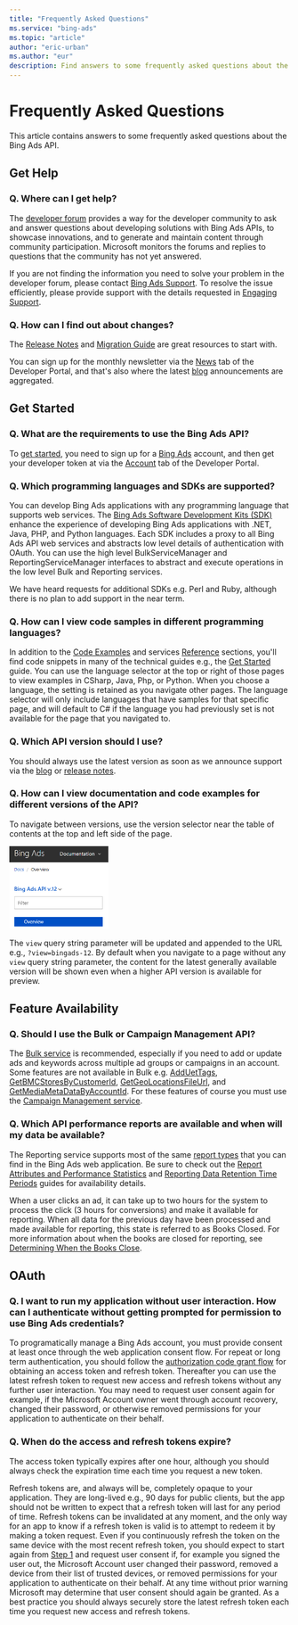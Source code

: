 ```yaml
---
title: "Frequently Asked Questions"
ms.service: "bing-ads"
ms.topic: "article"
author: "eric-urban"
ms.author: "eur"
description: Find answers to some frequently asked questions about the Bing Ads API.
---
```

# Frequently Asked Questions
This article contains answers to some frequently asked questions about the Bing Ads API.

## Get Help

### Q. Where can I get help?
The [developer forum](https://social.msdn.microsoft.com/forums/en-us/home?forum=BingAds) provides a way for the developer community to ask and answer questions about developing solutions with Bing Ads APIs, to showcase innovations, and to generate and maintain content through community participation. Microsoft monitors the forums and replies to questions that the community has not yet answered.

If you are not finding the information you need to solve your problem in the developer forum, please contact [Bing Ads Support](https://advertise.bingads.microsoft.com/en-us/bing-ads-support). To resolve the issue efficiently, please provide support with the details requested in [Engaging Support](handle-service-errors-exceptions.md#contact-support).

### Q. How can I find out about changes?
The [Release Notes](release-notes.md) and [Migration Guide](migration-guide.md) are great resources to start with. 

You can sign up for the monthly newsletter via the [News](https://developers.bingads.microsoft.com/News) tab of the Developer Portal, and that's also where the latest [blog](https://blogs.msdn.microsoft.com/bing_ads_api/) announcements are aggregated.  

## Get Started

### Q. What are the requirements to use the Bing Ads API?
To [get started](get-started.md), you need to sign up for a [Bing Ads](https://secure.bingads.microsoft.com) account, and then get your developer token at via the [Account](https://developers.bingads.microsoft.com/Account) tab of the Developer Portal. 

### Q. Which programming languages and SDKs are supported?
You can develop Bing Ads applications with any programming language that supports web services. The [Bing Ads Software Development Kits (SDK)](client-libraries.md) enhance the experience of developing Bing Ads applications with .NET, Java, PHP, and Python languages.  Each SDK includes a proxy to all Bing Ads API web services and abstracts low level details of authentication with OAuth. You can use the high level BulkServiceManager and ReportingServiceManager interfaces to abstract and execute operations in the low level Bulk and Reporting services. 

We have heard requests for additional SDKs e.g. Perl and Ruby, although there is no plan to add support in the near term.

### Q. How can I view code samples in different programming languages?
In addition to the [Code Examples](code-examples.md) and services [Reference](reference.md) sections, you'll find code snippets in many of the technical guides e.g., the [Get Started](get-started.md) guide. You can use the language selector at the top or right of those pages to view examples in CSharp, Java, Php, or Python. When you choose a language, the setting is retained as you navigate other pages. The language selector will only include languages that have samples for that specific page, and will default to C# if the language you had previously set is not available for the page that you navigated to. 

### Q. Which API version should I use?
You should always use the latest version as soon as we announce support via the [blog](https://blogs.msdn.microsoft.com/bing_ads_api/) or [release notes](release-notes.md). 

### Q. How can I view documentation and code examples for different versions of the API?
To navigate between versions, use the version selector near the table of contents at the top and left side of the page. 

![API Docs Version Selector](media/api-docs-version-selector.png "API Docs Version Selector")  

The ```view``` query string parameter will be updated and appended to the URL e.g., ```?view=bingads-12```. By default when you navigate to a page without any ```view``` query string parameter, the content for the latest generally available version will be shown even when a higher API version is available for preview. 

## Feature Availability

### Q. Should I use the Bulk or Campaign Management API?
The [Bulk service](../bulk-service/bulk-service-reference.md) is recommended, especially if you need to add or update ads and keywords across multiple ad groups or campaigns in an account. Some features are not available in Bulk e.g. [AddUetTags](../campaign-management-service/adduettags.md), [GetBMCStoresByCustomerId](../campaign-management-service/getbmcstoresbycustomerid.md), [GetGeoLocationsFileUrl](../campaign-management-service/getgeolocationsfileurl.md), and [GetMediaMetaDataByAccountId](../campaign-management-service/getmediametadatabyaccountid.md). For these features of course you must use the [Campaign Management service](../campaign-management-service/campaign-management-service-reference.md). 

### Q. Which API performance reports are available and when will my data be available?
The Reporting service supports most of the same [report types](report-types.md) that you can find in the Bing Ads web application. Be sure to check out the [Report Attributes and Performance Statistics](report-attributes-performance-statistics.md) and [Reporting Data Retention Time Periods](report-data-retention-time-periods.md) guides for availability details.

When a user clicks an ad, it can take up to two hours for the system to process the click (3 hours for conversions) and make it available for reporting. When all data for the previous day have been processed and made available for reporting, this state is referred to as Books Closed. For more information about when the books are closed for reporting, see [Determining When the Books Close](reports.md#booksclose).

## OAuth 

### Q. I want to run my application without user interaction. How can I authenticate without getting prompted for permission to use Bing Ads credentials?
To programatically manage a Bing Ads account, you must provide consent at least once through the web application consent flow. For repeat or long term authentication, you should follow the [authorization code grant flow](authentication-oauth.md#authorizationcode) for obtaining an access token and refresh token. Thereafter you can use the latest refresh token to request new access and refresh tokens without any further user interaction. You may need to request user consent again for example, if the Microsoft Account owner went through account recovery, changed their password, or otherwise removed permissions for your application to authenticate on their behalf. 

### Q. When do the access and refresh tokens expire?
The access token typically expires after one hour, although you should always check the expiration time each time you request a new token. 

Refresh tokens are, and always will be, completely opaque to your application. They are long-lived e.g., 90 days for public clients, but the app should not be written to expect that a refresh token will last for any period of time. Refresh tokens can be invalidated at any moment, and the only way for an app to know if a refresh token is valid is to attempt to redeem it by making a token request. Even if you continuously refresh the token on the same device with the most recent refresh token, you should expect to start again from [Step 1](authentication-oauth.md#authorizationcode) and request user consent if, for example you signed the user out, the Microsoft Account user changed their password, removed a device from their list of trusted devices, or removed permissions for your application to authenticate on their behalf. At any time without prior warning Microsoft may determine that user consent should again be granted. As a best practice you should always securely store the latest refresh token each time you request new access and refresh tokens. 

